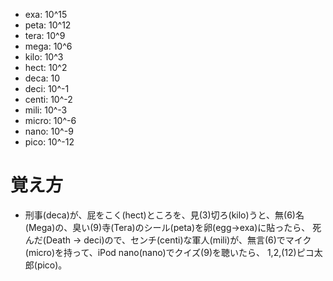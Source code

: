 
- exa: 10^15
- peta: 10^12
- tera: 10^9
- mega: 10^6
- kilo: 10^3
- hect: 10^2
- deca: 10
- deci: 10^-1
- centi: 10^-2
- mili: 10^-3
- micro: 10^-6
- nano: 10^-9
- pico: 10^-12


# 覚え方

- 刑事(deca)が、屁をこく(hect)ところを、見(3)切ろ(kilo)うと、無(6)名(Mega)の、臭い(9)寺(Tera)のシール(peta)を卵(egg-\>exa)に貼ったら、
死んだ(Death -\> deci)ので、センチ(centi)な軍人(mili)が、無言(6)でマイク(micro)を持って、iPod nano(nano)でクイズ(9)を聴いたら、
1,2,(12)ピコ太郎(pico)。
